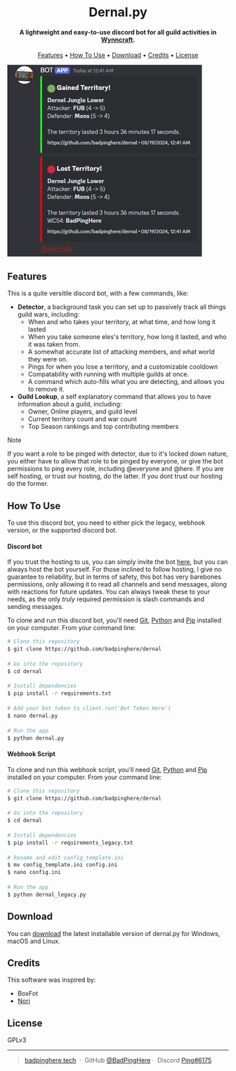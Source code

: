 <h1 align="center">
  Dernal.py
</h1>

<h4 align="center">A lightweight and easy-to-use discord bot for all guild activities in <a href="https://wynncraft.com/" target="_blank">Wynncraft</a>.</h4>

<p align="center">
  <a href="#features">Features</a> •
  <a href="#how-to-use">How To Use</a> •
  <a href="#download">Download</a> •
  <a href="#credits">Credits</a> •
  <a href="#license">License</a>
</p>

![img](example_image.png)

## Features

This is a quite versitile discord bot, with a few commands, like:

- **Detector**, a background task you can set up to passively track all things guild wars, including:
  - When and who takes your territory, at what time, and how long it lasted
  - When you take someone eles's territory, how long it lasted, and who it was taken from.
  - A somewhat accurate list of attacking members, and what world they were on.
  - Pings for when you lose a territory, and a customizable cooldown
  - Compatability with running with multiple guilds at once.
  - A command which auto-fills what you are detecting, and allows you to remove it.
- **Guild Lookup**, a self explanatory command that allows you to have information about a guild, including:
  - Owner, Online players, and guild level
  - Current territory count and war count
  - Top Season rankings and top contributing members

> [!NOTE]  
> If you want a role to be pinged with detector, due to it's locked down nature, you either have to allow that role to be pinged by everyone, or give the bot permissions to ping every role, including @everyone and @here. If you are self hosting, or trust our hosting, do the latter. If you dont trust our hosting do the former.

## How To Use

To use this discord bot, you need to either pick the legacy, webhook version, or the supported discord bot.

#### Discord bot

If you trust the hosting to us, you can simply invite the bot [here](https://discord.com/oauth2/authorize?client_id=1270960638382051368), but you can always host the bot yourself. For those inclined to follow hosting, I give no guarantee to reliability, but in terms of safety, this bot has very barebones permissions, only allowing it to read all channels and send messages, along with reactions for future updates. You can always tweak these to your needs, as the only _truly_ required permission is slash commands and sending messages.

To clone and run this discord bot, you'll need [Git](https://git-scm.com), [Python](https://www.python.org/downloads/) and [Pip](https://nodejs.org/en/download/) installed on your computer. From your command line:

```bash
# Clone this repository
$ git clone https://github.com/badpinghere/dernal

# Go into the repository
$ cd dernal

# Install dependencies
$ pip install -r requirements.txt

# Add your bot token to client.run('Bot Token Here')
$ nano dernal.py

# Run the app
$ python dernal.py
```

#### Webhook Script

To clone and run this webhook script, you'll need [Git](https://git-scm.com), [Python](https://www.python.org/downloads/) and [Pip](https://nodejs.org/en/download/) installed on your computer. From your command line:

```bash
# Clone this repository
$ git clone https://github.com/badpinghere/dernal

# Go into the repository
$ cd dernal

# Install dependencies
$ pip install -r requirements_legacy.txt

# Rename and edit config_template.ini
$ mv config_template.ini config.ini
$ nano config.ini

# Run the app
$ python dernal_legacy.py
```

## Download

You can [download](https://github.com/BadPingHere/dernal/releases/latest) the latest installable version of dernal.py for Windows, macOS and Linux.

## Credits

This software was inspired by:

- BoxFot
- [Nori](https://nori.fish)

## License

GPLv3

---

> [badpinghere.tech](https://badpinghere.tech) &nbsp;&middot;&nbsp;
> GitHub [@BadPingHere](https://github.com/BadPingHere)&nbsp;&middot;&nbsp;
> Discord [Ping#6175](https://discord.com/users/736028271153512489)
